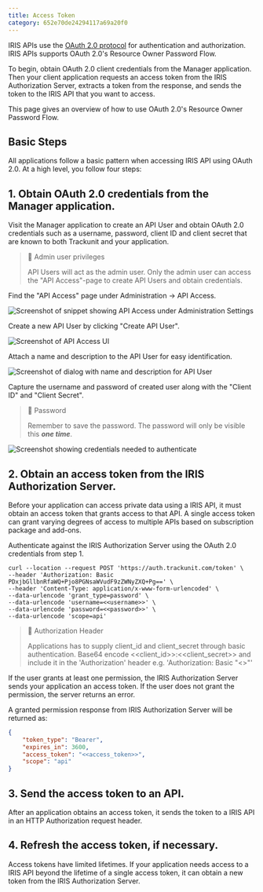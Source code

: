 ```yaml
---
title: Access Token
category: 652e70de24294117a69a20f0
---
```

IRIS APIs use the [OAuth 2.0 protocol](https://tools.ietf.org/html/rfc6749) for authentication and authorization. IRIS APIs supports OAuth 2.0's Resource Owner Password Flow.

To begin, obtain OAuth 2.0 client credentials from the Manager application. Then your client application requests an access token from the IRIS Authorization Server, extracts a token from the response, and sends the token to the IRIS API that you want to access.

This page gives an overview of how to use OAuth 2.0's Resource Owner Password Flow. 

## Basic Steps

All applications follow a basic pattern when accessing IRIS API using OAuth 2.0. At a high level, you follow four steps:

## 1. Obtain OAuth 2.0 credentials from the Manager application.

Visit the Manager application to create an API User and obtain OAuth 2.0 credentials such as a username, password, client ID and client secret that are known to both Trackunit and your application.

> 🚧 Admin user privileges
> 
> API Users will act as the admin user. Only the admin user can access the "API Access"-page to create API Users and obtain credentials.

Find the "API Access" page under Administration → API Access.

![Screenshot of snippet showing API Access under Administration Settings](https://cdn.statically.io/gh/trackunit/developer-hub/master/api-docs/api-access-admin-settings.png "API Access settings")

Create a new API User by clicking "Create API User".

![Screenshot of API Access UI](https://cdn.statically.io/gh/trackunit/developer-hub/master/api-docs/api-access-create-api-user.png "Create API User UI")

Attach a name and description to the API User for easy identification.

![Screenshot of dialog with name and description for API User](https://cdn.statically.io/gh/trackunit/developer-hub/master/api-docs/api-access-create-api-user-dialog.png "Dialog of API User creation")

Capture the username and password of created user along with the "Client ID" and "Client Secret".
> 📘 Password
>
> Remember to save the password. The password will only be visible this **_one time_**.

![Screenshot showing credentials needed to authenticate](https://cdn.statically.io/gh/trackunit/developer-hub/master/api-docs/api-access-created-user.png "Created API User")

## 2. Obtain an access token from the IRIS Authorization Server.

Before your application can access private data using a IRIS API, it must obtain an access token that grants access to that API. A single access token can grant varying degrees of access to multiple APIs based on subscription package and add-ons.

Authenticate against the IRIS Authorization Server using the OAuth 2.0 credentials from step 1.

```curl
curl --location --request POST 'https://auth.trackunit.com/token' \
--header 'Authorization: Basic PDxjbGllbnRfaWQ+Pjo8PGNsaWVudF9zZWNyZXQ+Pg==' \
--header 'Content-Type: application/x-www-form-urlencoded' \
--data-urlencode 'grant_type=password' \
--data-urlencode 'username=<<username>>' \
--data-urlencode 'password=<<password>>' \
--data-urlencode 'scope=api'
```

> 🚧 Authorization Header
> 
> Applications has to supply client_id and client_secret through basic authentication. Base64 encode <<client_id>>:<<client_secret>> and include it in the 'Authorization' header e.g. 'Authorization: Basic "<<base64 encoded client_id:client_secret>>"'

If the user grants at least one permission, the IRIS Authorization Server sends your application an access token. If the user does not grant the permission, the server returns an error.

A granted permission response from IRIS Authorization Server will be returned as:

```json Successful Response
{
    "token_type": "Bearer",
    "expires_in": 3600,
    "access_token": "<<access_token>>",
    "scope": "api"
}
```

## 3. Send the access token to an API.

After an application obtains an access token, it sends the token to a IRIS API in an HTTP Authorization request header.

## 4. Refresh the access token, if necessary.

Access tokens have limited lifetimes. If your application needs access to a IRIS API beyond the lifetime of a single access token, it can obtain a new token from the IRIS Authorization Server.
